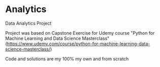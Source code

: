 # Analytics
Data Analytics Project

Project was based on Capstone Exercise for Udemy course "Python for Machine Learning and Data Science Masterclass" (https://www.udemy.com/course/python-for-machine-learning-data-science-masterclass/)

Code and solutions are my 100% my own and from scratch 
